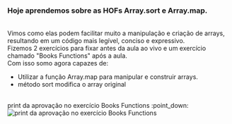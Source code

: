 ### Hoje aprendemos sobre as HOFs Array.sort e Array.map. 
<br>
Vimos como elas podem facilitar muito a manipulação e criação de arrays, resultando em um código mais legível, conciso e expressivo.
<br>
Fizemos 2 exercícios para fixar antes da aula ao vivo e um exercício chamado "Books Functions" após a aula.
<br>
Com isso somo agora capazes de:

- Utilizar a função Array.map para manipular e construir arrays.
- método sort modifica o array original
<br>
print da aprovação no exercício Books Functions :point_down:
<br>
<img src="" alt="print da aprovação no exercício Books Functions">




